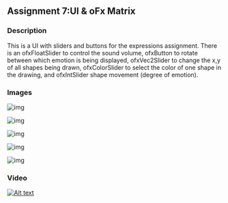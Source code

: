 ## Assignment 7:UI & oFx Matrix

### Description

This is a UI with sliders and buttons for the expressions assignment. There is an ofxFloatSlider to control the sound volume,  ofxButton to rotate between which emotion is being displayed, ofxVec2Slider to change the x,y of all shapes being drawn, ofxColorSlider to select the color of one shape in the drawing, and ofxIntSlider shape movement (degree of emotion).

### Images 

![img](/Images/happy.PNG)

![img](/Images/color1.PNG)

![img](/Images/angry.PNG)

![img](/Images/color2.PNG)

![img](/Images/color3.PNG)

### Video


[![Alt text](https://img.youtube.com/vi/iToTMSeNK48/0.jpg)](https://www.youtube.com/watch?v=iToTMSeNK48)
